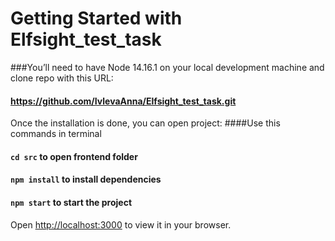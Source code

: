 # Getting Started with Elfsight_test_task


###You’ll need to have Node 14.16.1 on your local development machine and clone repo with this URL:

#### https://github.com/IvlevaAnna/Elfsight_test_task.git

Once the installation is done, you can open project:
####Use this commands in terminal 
#### `cd src` to open frontend folder
#### `npm install` to install dependencies
#### `npm start` to start the project

Open [http://localhost:3000](http://localhost:3000) to view it in your browser.
